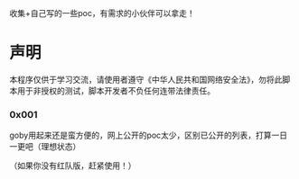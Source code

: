 收集+自己写的一些poc，有需求的小伙伴可以拿走！





# 声明
本程序仅供于学习交流，请使用者遵守《中华人民共和国网络安全法》，勿将此脚本用于非授权的测试，脚本开发者不负任何连带法律责任。
### 0x001 
goby用起来还是蛮方便的，网上公开的poc太少，区别已公开的列表，打算一日一更吧（理想状态）

（如果你没有红队版，赶紧使用！）






  
 
